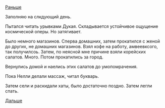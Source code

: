 [Раньше](2019.07.27.md)

Заполняю на слкдующий день.

Пытался читать урывками Дукая. Складывается устойчивое ощущение космической оперы. Но затягивает.

Было немного магазинов. Сперва домашних, затем прокатился с женой до других, не домашних магазинов. Взял кофе на работу, амвеевксого, так получилсоь.
Затем, по неясной мне причине взяли корейских салатов. Много. Потом прокатились за город.

Вернулись домой и наелись этих салатов до умопомрачения.

Пока Нелли делали массаж, читал букварь.

Затем сели и раскидали хаты, было достаточно поздно. Затем легли спать.

[Дальше](2019.07.29.md)